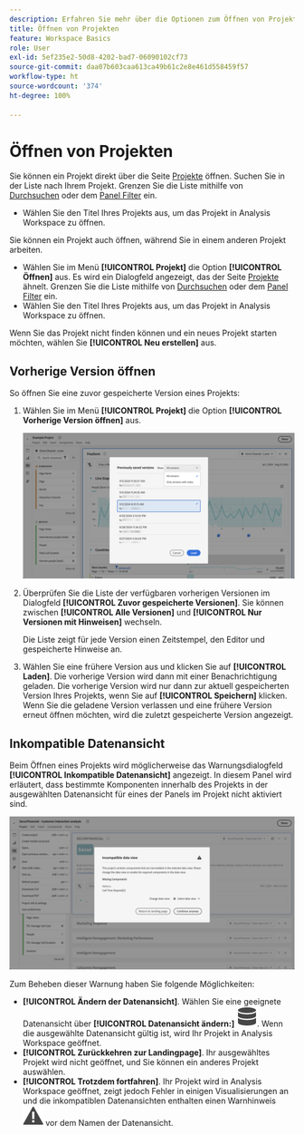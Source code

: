 ```yaml
---
description: Erfahren Sie mehr über die Optionen zum Öffnen von Projekten.
title: Öffnen von Projekten
feature: Workspace Basics
role: User
exl-id: 5ef235e2-50d8-4202-bad7-06090102cf73
source-git-commit: daa07b603caa613ca49b61c2e8e461d558459f57
workflow-type: ht
source-wordcount: '374'
ht-degree: 100%

---
```


# Öffnen von Projekten

Sie können ein Projekt direkt über die Seite [Projekte](/help/analysis-workspace/build-workspace-project/freeform-overview.md) öffnen. Suchen Sie in der Liste nach Ihrem Projekt. Grenzen Sie die Liste mithilfe von [Durchsuchen](/help/analysis-workspace/build-workspace-project/freeform-overview.md#search) oder dem [Panel Filter](/help/analysis-workspace/build-workspace-project/freeform-overview.md#filter-panel) ein.

* Wählen Sie den Titel Ihres Projekts aus, um das Projekt in Analysis Workspace zu öffnen.

Sie können ein Projekt auch öffnen, während Sie in einem anderen Projekt arbeiten.

* Wählen Sie im Menü **[!UICONTROL Projekt]** die Option **[!UICONTROL Öffnen]** aus. Es wird ein Dialogfeld angezeigt, das der Seite [Projekte](/help/analysis-workspace/build-workspace-project/freeform-overview.md) ähnelt.  Grenzen Sie die Liste mithilfe von [Durchsuchen](/help/analysis-workspace/build-workspace-project/freeform-overview.md#search) oder dem [Panel Filter](/help/analysis-workspace/build-workspace-project/freeform-overview.md#filter-panel) ein.
* Wählen Sie den Titel Ihres Projekts aus, um das Projekt in Analysis Workspace zu öffnen.

Wenn Sie das Projekt nicht finden können und ein neues Projekt starten möchten, wählen Sie **[!UICONTROL Neu erstellen]** aus.

## Vorherige Version öffnen

So öffnen Sie eine zuvor gespeicherte Version eines Projekts:

1. Wählen Sie im Menü **[!UICONTROL Projekt]** die Option **[!UICONTROL Vorherige Version öffnen]** aus.

   ![Die Liste der zuvor gespeicherten Projektversionen und Optionen zum Anzeigen aller Versionen oder von ausschließlich Versionen mit Anmerkungen.](assets/open-previously-saved.png)

1. Überprüfen Sie die Liste der verfügbaren vorherigen Versionen im Dialogfeld **[!UICONTROL Zuvor gespeicherte Versionen]**. Sie können zwischen **[!UICONTROL Alle Versionen]** und **[!UICONTROL Nur Versionen mit Hinweisen]** wechseln.

   Die Liste zeigt für jede Version einen Zeitstempel, den Editor und gespeicherte Hinweise an.


1. Wählen Sie eine frühere Version aus und klicken Sie auf **[!UICONTROL Laden]**.
Die vorherige Version wird dann mit einer Benachrichtigung geladen. Die vorherige Version wird nur dann zur aktuell gespeicherten Version Ihres Projekts, wenn Sie auf **[!UICONTROL Speichern]** klicken. Wenn Sie die geladene Version verlassen und eine frühere Version erneut öffnen möchten, wird die zuletzt gespeicherte Version angezeigt.


## Inkompatible Datenansicht

Beim Öffnen eines Projekts wird möglicherweise das Warnungsdialogfeld **[!UICONTROL Inkompatible Datenansicht]** angezeigt. In diesem Panel wird erläutert, dass bestimmte Komponenten innerhalb des Projekts in der ausgewählten Datenansicht für eines der Panels im Projekt nicht aktiviert sind.

![Inkompatibel](assets/incompatible-data-view.png)

Zum Beheben dieser Warnung haben Sie folgende Möglichkeiten:

* **[!UICONTROL Ändern der Datenansicht]**. Wählen Sie eine geeignete Datenansicht über **[!UICONTROL Datenansicht ändern:]** ![Daten](/help/assets/icons/Data.svg). Wenn die ausgewählte Datenansicht gültig ist, wird Ihr Projekt in Analysis Workspace geöffnet.
* **[!UICONTROL Zurückkehren zur Landingpage]**. Ihr ausgewähltes Projekt wird nicht geöffnet, und Sie können ein anderes Projekt auswählen.
* **[!UICONTROL Trotzdem fortfahren]**. Ihr Projekt wird in Analysis Workspace geöffnet, zeigt jedoch Fehler in einigen Visualisierungen an und die inkompatiblen Datenansichten enthalten einen Warnhinweis ![Alert](/help/assets/icons/Alert.svg) vor dem Namen der Datenansicht.
